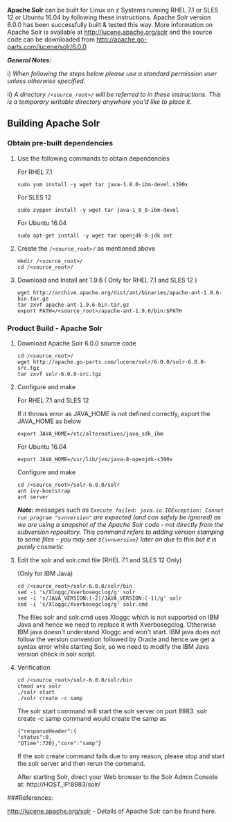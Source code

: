 
**Apache Solr** can be built for Linux on z Systems running RHEL 7.1 or SLES 12 or Ubuntu 16.04 by following these instructions. Apache Solr version 6.0.0  has been successfully built & tested this way. More information on Apache Solr is available at http://lucene.apache.org/solr and the source code can be downloaded from http://apache.go-parts.com/lucene/solr/6.0.0

_**General Notes:**_ 	

i) _When following the steps below please use a standard permission user unless otherwise specified._
	 
ii) _A directory `/<source_root>/` will be referred to in these instructions. This is a temporary writable directory anywhere you'd like to place it._

## Building Apache Solr

### Obtain pre-built dependencies

1. Use the following commands to obtain dependencies

    For RHEL 7.1
    ```shell
    sudo yum install -y wget tar java-1.8.0-ibm-devel.s390x
    ```
    
    For SLES 12
    ```shell
    sudo zypper install -y wget tar java-1_8_0-ibm-devel
    ```

    For Ubuntu 16.04
    ```shell
    sudo apt-get install -y wget tar openjdk-8-jdk ant
    ```
2. Create the `/<source_root>/` as mentioned above

    ```shell
    mkdir /<source_root>/
    cd /<source_root>/
    ```
3. Download and Install ant 1.9.6 ( Only for RHEL 7.1 and SLES 12 )

	```
	wget http://archive.apache.org/dist/ant/binaries/apache-ant-1.9.6-bin.tar.gz
	tar zxvf apache-ant-1.9.6-bin.tar.gz
	export PATH=/<source_root>/apache-ant-1.9.6/bin:$PATH
	```
	
### Product Build - Apache Solr

1. Download Apache Solr 6.0.0 source code

	```shell
	cd /<source_root>/
	wget http://apache.go-parts.com/lucene/solr/6.0.0/solr-6.0.0-src.tgz
	tar zxvf solr-6.0.0-src.tgz
	```
2. Configure and make

	For RHEL 7.1 and SLES 12 
    
	If it throws error as JAVA_HOME is not defined correctly, export the JAVA_HOME as below
    ```shell
    export JAVA_HOME=/etc/alternatives/java_sdk_ibm
    ```
    For Ubuntu 16.04
	```shell
    export JAVA_HOME=/usr/lib/jvm/java-8-openjdk-s390x
    ```
	
	Configure and make
    ```shell
	cd /<source_root>/solr-6.0.0/solr
	ant ivy-bootstrap
	ant server
	```
	_**Note:** messages such as `Execute failed: java.io.IOException: Cannot run program "svnversion"` are expected (and can safely be ignored) as we are using a snapshot of the Apache Solr code - not directly from the subversion repository. This command refers to adding version stamping to some files - you may see `${svnversion}` later on due to this but it is purely cosmetic._
3. Edit the solr and solr.cmd file (RHEL 7.1 and SLES 12 Only)

    (Only for IBM Java)
    ```shell
    cd /<source_root>/solr-6.0.0/solr/bin
    sed -i 's/Xloggc/Xverbosegclog/g' solr
    sed -i 's/JAVA_VERSION:(-2)/JAVA_VERSION:(-1)/g' solr
    sed -i 's/Xloggc/Xverbosegclog/g' solr.cmd
    ```
    The files solr and solr.cmd uses Xloggc which is not supported on IBM Java and hence we need to replace it with Xverbosegclog. Otherwise IBM java doesn't understand Xloggc and won't start. IBM java does not follow the version convention followed by Oracle and hence we get a syntax error while starting Solr, so we need to modify the IBM Java version check in solr script.

4. Verification

    ```shell
    cd /<source_root>/solr-6.0.0/solr/bin
    chmod a+x solr
    ./solr start
    ./solr create -c samp
    ```
    The solr start command will start the solr server on port 8983. solr create -c samp command would create the samp as
    ```
    {"responseHeader":{
    "status":0,
    "QTime":720},"core":"samp"}
    ```
    If the solr create command fails due to any reason, please stop and start the solr server and then rerun the command. 
	    
	After starting Solr, direct your Web browser to the Solr Admin Console at: http://HOST_IP:8983/solr/

###References:

http://lucene.apache.org/solr - Details of Apache Solr can be found here.